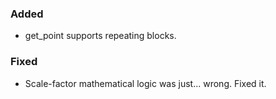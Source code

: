 <!--
A new scriv changelog fragment.

Uncomment the section that is right (remove the HTML comment wrapper).
-->

<!--
### Removed

- A bullet item for the Removed category.

-->
### Added

- get_point supports repeating blocks.

<!--
### Changed

- A bullet item for the Changed category.

-->
<!--
### Deprecated

- A bullet item for the Deprecated category.

-->
### Fixed

- Scale-factor mathematical logic was just... wrong.  Fixed it.

<!--
### Security

- A bullet item for the Security category.

-->
